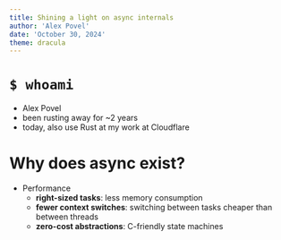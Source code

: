 ```yaml
---
title: Shining a light on async internals
author: 'Alex Povel'
date: 'October 30, 2024'
theme: dracula
---
```


# `$ whoami`

- Alex Povel
- been rusting away for ~2 years
- today, also use Rust at my work at Cloudflare

# Why does async exist?

- Performance
  - **right-sized tasks**: less memory consumption
  - **fewer context switches**: switching between tasks cheaper than between threads
  - **zero-cost abstractions**: C-friendly state machines
